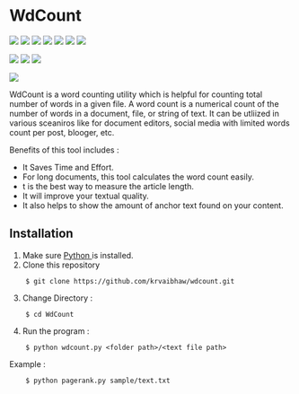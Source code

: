 # WdCount

![](https://img.shields.io/badge/Excitement-High-red)
![](https://img.shields.io/badge/Maintained-Yes-indigo)
![](https://img.shields.io/badge/Pull_Requests-Accepting-yellow)
![](https://img.shields.io/github/forks/krvaibhaw/bitpass)
![](https://img.shields.io/github/contributors/krvaibhaw/bitpass)
![](https://img.shields.io/github/issues/krvaibhaw/bitpass)
![](https://img.shields.io/github/stars/krvaibhaw/bitpass)

![](https://img.shields.io/badge/Contributions-Accepting-pink)
![](https://img.shields.io/github/license/krvaibhaw/bitpass)
[![](https://img.shields.io/badge/By_Me_A_Coffee-Paypal-skyblue)](https://www.paypal.com/paypalme/krvaibhaw/100)

![](https://img.shields.io/badge/Python-blue)


WdCount is a word counting utility which is helpful for counting total number of words in a given file. A word count is a numerical count of the number of words in a document, file, or string of text. It can be utliized in various sceaniros like for document editors, social media with limited words count per post, blooger, etc.

Benefits of this tool includes :

* It Saves Time and Effort.
* For long documents, this tool calculates the word count easily.
* t is the best way to measure the article length.
* It will improve your textual quality.
* It also helps to show the amount of anchor text found on your content.



## Installation

1. Make sure [Python ](https://www.python.org/downloads/) is installed.
2. Clone this repository  
```
    $ git clone https://github.com/krvaibhaw/wdcount.git
``` 
3. Change Directory :
```
    $ cd WdCount
```
4. Run the program :
```
    $ python wdcount.py <folder path>/<text file path>
```
Example :

```
    $ python pagerank.py sample/text.txt
```